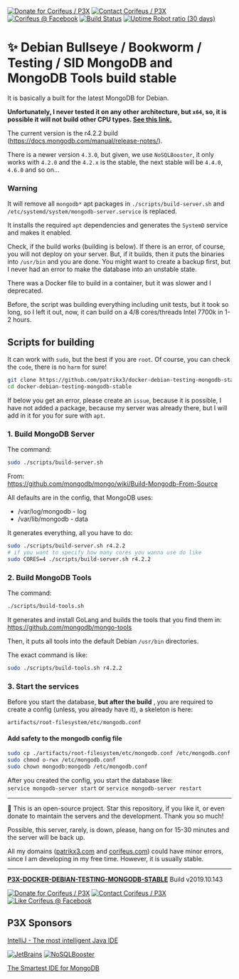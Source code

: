 [//]: #@corifeus-header

 

[![Donate for Corifeus / P3X](https://img.shields.io/badge/Donate-Corifeus-003087.svg)](https://paypal.me/patrikx3) [![Contact Corifeus / P3X](https://img.shields.io/badge/Contact-P3X-ff9900.svg)](https://www.patrikx3.com/en/front/contact) [![Corifeus @ Facebook](https://img.shields.io/badge/Facebook-Corifeus-3b5998.svg)](https://www.facebook.com/corifeus.software)   [![Build Status](https://travis-ci.com/patrikx3/docker-debian-testing-mongodb-stable.svg?branch=master)](https://travis-ci.com/patrikx3/docker-debian-testing-mongodb-stable) [![Uptime Robot ratio (30 days)](https://img.shields.io/uptimerobot/ratio/m780749701-41bcade28c1ea8154eda7cca.svg)](https://uptimerobot.patrikx3.com/)

# ✨ Debian Bullseye / Bookworm / Testing / SID MongoDB and MongoDB Tools build stable 

 
                        
[//]: #@corifeus-header:end

It is basically a built for the latest MongoDB for Debian.
  
**Unfortunately, I never tested it on any other architecture, but `x64`, so, it is possible it will not build other CPU types. [See this link.](https://docs.mongodb.com/manual/installation/#mongodb-supported-platforms)**
  
The current version is the r4.2.2 build (https://docs.mongodb.com/manual/release-notes/).

There is a newer version `4.3.0`, but given, we use `NoSQLBooster`, it only works with `4.2.0` and the `4.2.x` is the stable, the next stable will be `4.4.0`, `4.6.0` and so on...

### Warning

It will remove all ```mongodb*``` apt packages in ```./scripts/build-server.sh``` and ```/etc/systemd/system/mongodb-server.service``` is replaced.  

It installs the required `apt` dependencies and generates the ```SystemD``` service and makes it enabled.  
  
Check, if the build works (building is below). If there is an error, of course, you will not deploy on your server. But, if it builds, then it puts the binaries into `/usr/bin` and you are done. You might want to create a backup first, but I never had an error to make the database into an unstable state. 
  
There was a Docker file to build in a container, but it was slower and I deprecated.
  
Before, the script was building everything including unit tests, but it took so long, so I left it out, now, it can build on a 4/8 cores/threads Intel 7700k in 1-2 hours.

## Scripts for building

It can work with `sudo`, but the best if you are ```root```. Of course, you can check the ```code```, there is no ```harm``` for sure!

```bash
git clone https://github.com/patrikx3/docker-debian-testing-mongodb-stable
cd docker-debian-testing-mongodb-stable
```

If below you get an error, please create an ```issue```, because it is possible, I have not added a package, because my server was already there, but I will add in it for you for sure with ```apt```.  

### 1. Build MongoDB Server

The command:
```bash
sudo ./scripts/build-server.sh
```

From:  
https://github.com/mongodb/mongo/wiki/Build-Mongodb-From-Source

All defaults are in the config, that MongoDB uses:  
* /var/log/mongodb - log
* /var/lib/mongodb - data

It generates everything, all you have to do:

```bash
sudo ./scripts/build-server.sh r4.2.2
# if you want to specify how many cores you wanna use do like
sudo CORES=4 ./scripts/build-server.sh r4.2.2
```

### 2. Build MongoDB Tools

The command:
```bash
./scripts/build-tools.sh
```

It generates and install GoLang and builds the tools that you find them in:    
https://github.com/mongodb/mongo-tools

Then, it puts all tools into the default Debian ```/usr/bin``` directories.

The exact command is like:
```bash
sudo ./scripts/build-tools.sh r4.2.2
```

### 3. Start the services

Before you start the database, **but after the build** , you are required to create a config (unless, you already have it), a skeleton is here:  
```text
artifacts/root-filesystem/etc/mongodb.conf
```


#### Add safety to the mongodb config file

```bash
sudo cp ./artifacts/root-filesystem/etc/mongodb.conf /etc/mongodb.conf
sudo chmod o-rwx /etc/mongodb.conf
sudo chown mongodb:mongodb /etc/mongodb.conf
```

After you created the config, you start the database like:  
```service mongodb-server start``` or ```service mongodb-server restart```



<!---

### 3. Sometimes check the kernel


The command:
```bash
./scripts/check-kernel.sh
```

It the kernel have changed, it better to re-build the server and the tools.

Right now the stable MongoDB 4.0.0 doesn't show the kernel version anymore

# Add user

```bash
cp ./artifacts/root-filesystem/etc/systemd/system/mongodb-server.service /etc/systemd/system/mongodb.service
cp ./artifacts/root-filesystem/etc/mongodb.conf /etc/mongodb.conf
sudo useradd mongodb -d /var/lib/mongodb -s /bin/false || true
sudo -u mongodb mkdir -p /var/lib/mongodb
sudo chmod o-rwx -R /var/lib/mongodb
systemctl daemon-reload
systemctl enable mongodb-server
service mongodb-server start
```

--->

[//]: #@corifeus-footer

---

🙏 This is an open-source project. Star this repository, if you like it, or even donate to maintain the servers and the development. Thank you so much!

Possible, this server, rarely, is down, please, hang on for 15-30 minutes and the server will be back up.

All my domains ([patrikx3.com](https://patrikx3.com) and [corifeus.com](https://corifeus.com)) could have minor errors, since I am developing in my free time. However, it is usually stable.
  
---
  
[**P3X-DOCKER-DEBIAN-TESTING-MONGODB-STABLE**](https://pages.corifeus.com/docker-debian-testing-mongodb-stable) Build v2019.10.143 

[![Donate for Corifeus / P3X](https://img.shields.io/badge/Donate-Corifeus-003087.svg)](https://www.paypal.com/cgi-bin/webscr?cmd=_s-xclick&hosted_button_id=QZVM4V6HVZJW6)  [![Contact Corifeus / P3X](https://img.shields.io/badge/Contact-P3X-ff9900.svg)](https://www.patrikx3.com/en/front/contact) [![Like Corifeus @ Facebook](https://img.shields.io/badge/LIKE-Corifeus-3b5998.svg)](https://www.facebook.com/corifeus.software) 


## P3X Sponsors

[IntelliJ - The most intelligent Java IDE](https://www.jetbrains.com/?from=patrikx3)
  
[![JetBrains](https://cdn.corifeus.com/assets/svg/jetbrains-logo.svg)](https://www.jetbrains.com/?from=patrikx3) [![NoSQLBooster](https://cdn.corifeus.com/assets/png/nosqlbooster-70x70.png)](https://www.nosqlbooster.com/)

[The Smartest IDE for MongoDB](https://www.nosqlbooster.com)
  
  
 

[//]: #@corifeus-footer:end
